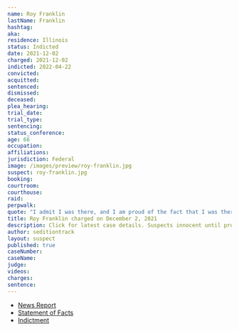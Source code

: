 ```yaml
---
name: Roy Franklin
lastName: Franklin
hashtag:
aka:
residence: Illinois
status: Indicted
date: 2021-12-02
charged: 2021-12-02
indicted: 2022-04-22
convicted:
acquitted:
sentenced:
dismissed:
deceased:
plea_hearing:
trial_date:
trial_type:
sentencing:
status_conference:
age: 66
occupation:
affiliations:
jurisdiction: Federal
image: /images/preview/roy-franklin.jpg
suspect: roy-franklin.jpg
booking:
courtroom:
courthouse:
raid:
perpwalk:
quote: "I admit I was there, and I am proud of the fact that I was there, and stood up for a cause that I believed in. I have no problem with that. It was not about Trump; it was about stealing the election."
title: Roy Franklin charged on December 2, 2021
description: Click for latest case details. Suspects innocent until proven guilty.
author: seditiontrack
layout: suspect
published: true
caseNumber: 
caseName:
judge:
videos:
charges:
sentence:
---
```

- [News Report](https://chicago.suntimes.com/crime/2021/12/2/22814787/springfield-man-roy-nelson-franklin-us-senate-floor-capitol-riot-charged)
- [Statement of Facts](https://cdn.vox-cdn.com/uploads/chorus_asset/file/23059426/_FranklinComplaint.pdf)
- [Indictment](https://extremism.gwu.edu/sites/g/files/zaxdzs2191/f/Roy%20Nelson%20Franklin%20Indictment.pdf)
